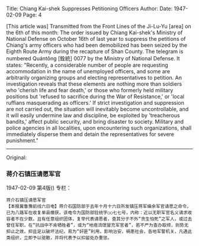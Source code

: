 Title: Chiang Kai-shek Suppresses Petitioning Officers
Author:
Date: 1947-02-09
Page: 4

[This article was] Transmitted from the Front Lines of the Ji-Lu-Yu [area] on the 6th of this month: The order issued by Chiang Kai-shek's Ministry of National Defense on October 16th of last year to suppress the petitions of Chiang's army officers who had been demobilized has been seized by the Eighth Route Army during the recapture of Shan County. The telegram is numbered Quántǒng [銓統] 0077 by the Ministry of National Defense. It states: "Recently, a considerable number of people are requesting accommodation in the name of unemployed officers, and some are arbitrarily organizing groups and electing representatives to petition. An investigation reveals that these elements are nothing more than soldiers who 'cherish life and fear death,' or those who formerly held military positions but 'refused to sacrifice during the War of Resistance,' or 'local ruffians masquerading as officers.' If strict investigation and suppression are not carried out, the situation will inevitably become uncontrollable, and it will easily undermine law and discipline, be exploited by 'treacherous bandits,' affect public security, and bring disaster to society. Military and police agencies in all localities, upon encountering such organizations, shall immediately disperse them and detain the representatives for severe punishment."



<hr /> 

Original: 


### 蒋介石镇压请愿军官

1947-02-09
第4版()
专栏：

    蒋介石镇压请愿军官
    【本报冀鲁豫前线六日电】蒋介石国防部于去年十月十六日所发镇压蒋军编余军官请愿之命令，已为八路军在收复单县缴获。该电令为国防部铨统字○○七七号，内称：近以无职军官名义请求收容者不在少数，且有任意组织团体，复举代表请愿者，查其分子不外“贪生怕死”之军人，或过去曾任军职，在“抗战中不肯牺牲者”，或为“地痞流氓冒充军官者”，若不严为查办取缔，则势无抑止之效，抑且足以破坏法纪，易为“奸匪”利用，影响治安，祸患社会，各地军警机关，凡遇此类组织，立即予以驱散，并将代表予以扣留处办重惩。

